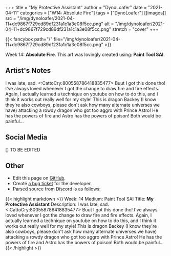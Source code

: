 +++
title =       "My Protective Assistant"
author =      "DynoLoafer"
date =        "2021-04-11"
categories =  ["W14: Absolute Fire"]
tags =        ["DynoLoafer"]
[[images]]
                      src = "/img/dynoloafer/2021-04-11+dc9867f729cd89df231a1c1a3e08f5cc.png"
                      alt = "/img/dynoloafer/2021-04-11+dc9867f729cd89df231a1c1a3e08f5cc.png"
                      stretch = "cover"
+++


{{< fancybox path="/" file="/img/dynoloafer/2021-04-11+dc9867f729cd89df231a1c1a3e08f5cc.png" >}}


Week 14: **Absolute Fire**. This art was lovingly created using: **Paint Tool SAI**.

## Artist's Notes

I was late, sad. <:CattoCry:800558786418835477> Buut I got this done tho! I've always loved whenever I got the change to draw fire and fire effects. Again, I actually learned a technique on youtube on how to do this, and I think it works out really well for my style! This is dragon Backey (I know they're also cowboys, please don't ask how many alternate universes we have) attacking a rowdy dragon who got too aggro with Prince Astro! He has the powers of fire and Astro has the powers of poison! Both would be painful...

## Social Media

[] TO BE EDITED

## Other

- Edit this page on [GitHub](https://github.com/teaminkling/web-refresh/edit/main/blog/content/blog/dynoloafer-week-14-dd61.md).
- Create [a bug ticket](https://github.com/teaminkling/web-refresh/issues/new?assignees=&labels=bug&template=problem-report.md&title=) for the developer.
- Parsed source from Discord is as follows:

{{< highlight markdown >}}
Week: 14
Medium: Paint Tool SAI
Title: __My Protective Assistant__
Description: I was late, sad. <:CattoCry:800558786418835477> Buut I got this done tho! I've always loved whenever I got the change to draw fire and fire effects. Again, I actually learned a technique on youtube on how to do this, and I think it works out really well for my style! This is dragon Backey (I know they're also cowboys, please don't ask how many alternate universes we have) attacking a rowdy dragon who got too aggro with Prince Astro! He has the powers of fire and Astro has the powers of poison! Both would be painful...
{{< /highlight >}}